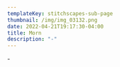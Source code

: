 ```yaml
---
templateKey: stitchscapes-sub-page
thumbnail: /img/img_03132.png
date: 2022-04-21T19:17:30-04:00
title: Morn
description: "-"
---
```

\-